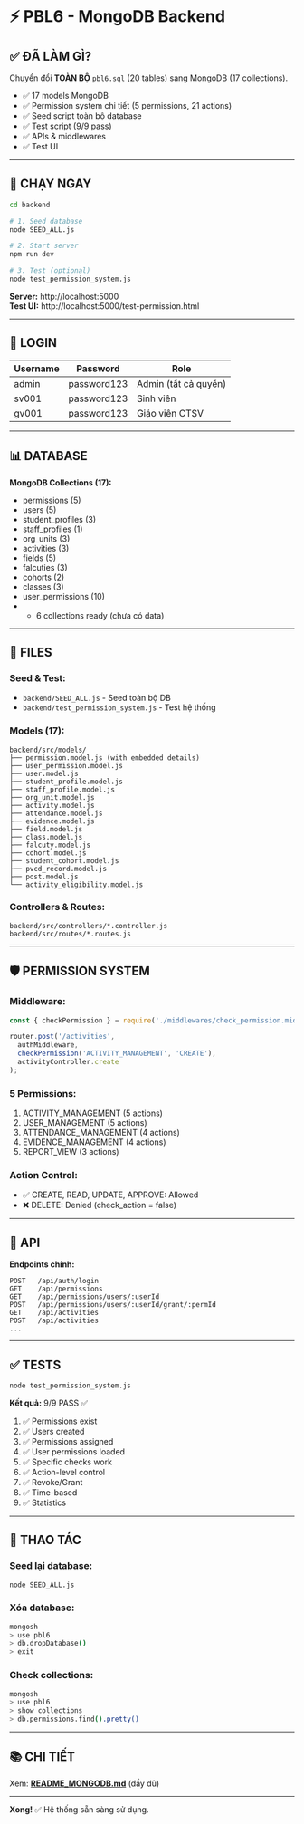 # ⚡ PBL6 - MongoDB Backend

## ✅ ĐÃ LÀM GÌ?

Chuyển đổi **TOÀN BỘ** `pbl6.sql` (20 tables) sang MongoDB (17 collections).

- ✅ 17 models MongoDB
- ✅ Permission system chi tiết (5 permissions, 21 actions)
- ✅ Seed script toàn bộ database
- ✅ Test script (9/9 pass)
- ✅ APIs & middlewares
- ✅ Test UI

---

## 🚀 CHẠY NGAY

```bash
cd backend

# 1. Seed database
node SEED_ALL.js

# 2. Start server
npm run dev

# 3. Test (optional)
node test_permission_system.js
```

**Server:** http://localhost:5000  
**Test UI:** http://localhost:5000/test-permission.html

---

## 👥 LOGIN

| Username | Password | Role | 
|----------|----------|------|
| admin | password123 | Admin (tất cả quyền) |
| sv001 | password123 | Sinh viên |
| gv001 | password123 | Giáo viên CTSV |

---

## 📊 DATABASE

**MongoDB Collections (17):**
- permissions (5)
- users (5)
- student_profiles (3)
- staff_profiles (1)
- org_units (3)
- activities (3)
- fields (5)
- falcuties (3)
- cohorts (2)
- classes (3)
- user_permissions (10)
- + 6 collections ready (chưa có data)

---

## 📝 FILES

### Seed & Test:
- `backend/SEED_ALL.js` - Seed toàn bộ DB
- `backend/test_permission_system.js` - Test hệ thống

### Models (17):
```
backend/src/models/
├── permission.model.js (with embedded details)
├── user_permission.model.js
├── user.model.js
├── student_profile.model.js
├── staff_profile.model.js
├── org_unit.model.js
├── activity.model.js
├── attendance.model.js
├── evidence.model.js
├── field.model.js
├── class.model.js
├── falcuty.model.js
├── cohort.model.js
├── student_cohort.model.js
├── pvcd_record.model.js
├── post.model.js
└── activity_eligibility.model.js
```

### Controllers & Routes:
```
backend/src/controllers/*.controller.js
backend/src/routes/*.routes.js
```

---

## 🛡️ PERMISSION SYSTEM

### Middleware:
```javascript
const { checkPermission } = require('./middlewares/check_permission.middleware');

router.post('/activities',
  authMiddleware,
  checkPermission('ACTIVITY_MANAGEMENT', 'CREATE'),
  activityController.create
);
```

### 5 Permissions:
1. ACTIVITY_MANAGEMENT (5 actions)
2. USER_MANAGEMENT (5 actions)
3. ATTENDANCE_MANAGEMENT (4 actions)
4. EVIDENCE_MANAGEMENT (4 actions)
5. REPORT_VIEW (3 actions)

### Action Control:
- ✅ CREATE, READ, UPDATE, APPROVE: Allowed
- ❌ DELETE: Denied (check_action = false)

---

## 📡 API

**Endpoints chính:**
```
POST   /api/auth/login
GET    /api/permissions
GET    /api/permissions/users/:userId
POST   /api/permissions/users/:userId/grant/:permId
GET    /api/activities
POST   /api/activities
...
```

---

## ✅ TESTS

```bash
node test_permission_system.js
```

**Kết quả:** 9/9 PASS ✅

1. ✅ Permissions exist
2. ✅ Users created
3. ✅ Permissions assigned
4. ✅ User permissions loaded
5. ✅ Specific checks work
6. ✅ Action-level control
7. ✅ Revoke/Grant
8. ✅ Time-based
9. ✅ Statistics

---

## 🔧 THAO TÁC

### Seed lại database:
```bash
node SEED_ALL.js
```

### Xóa database:
```bash
mongosh
> use pbl6
> db.dropDatabase()
> exit
```

### Check collections:
```bash
mongosh
> use pbl6
> show collections
> db.permissions.find().pretty()
```

---

## 📚 CHI TIẾT

Xem: **[README_MONGODB.md](./README_MONGODB.md)** (đầy đủ)

---

**Xong!** ✅ Hệ thống sẵn sàng sử dụng.




